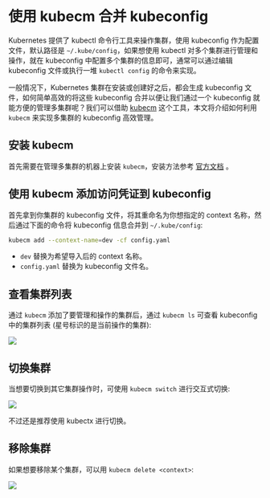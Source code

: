 # 使用 kubecm 合并 kubeconfig

Kubernetes 提供了 kubectl 命令行工具来操作集群，使用 kubeconfig 作为配置文件，默认路径是 `~/.kube/config`，如果想使用 kubectl 对多个集群进行管理和操作，就在 kubeconfig 中配置多个集群的信息即可，通常可以通过编辑 kubeconfig 文件或执行一堆 `kubectl config` 的命令来实现。

一般情况下，Kubernetes 集群在安装或创建好之后，都会生成 kubeconfig 文件，如何简单高效的将这些 kubeconfig 合并以便让我们通过一个 kubeconfig 就能方便的管理多集群呢？我们可以借助 [kubecm](https://github.com/sunny0826/kubecm) 这个工具，本文将介绍如何利用 `kubecm` 来实现多集群的 kubeconfig 高效管理。

## 安装 kubecm

首先需要在管理多集群的机器上安装 `kubecm`，安装方法参考 [官方文档](https://kubecm.cloud/#/zh-cn/install) 。

## 使用 kubecm 添加访问凭证到 kubeconfig

首先拿到你集群的 kubeconfig 文件，将其重命名为你想指定的 context 名称，然后通过下面的命令将 kubeconfig 信息合并到 `~/.kube/config`:

``` bash
kubecm add --context-name=dev -cf config.yaml
```

* `dev` 替换为希望导入后的 context 名称。
* `config.yaml` 替换为 kubeconfig 文件名。

## 查看集群列表

通过 `kubecm` 添加了要管理和操作的集群后，通过 `kubecm ls` 可查看 kubeconfig 中的集群列表 (星号标识的是当前操作的集群):


![](https://image-host-1251893006.cos.ap-chengdu.myqcloud.com/2023%2F09%2F25%2F20230925135859.png)

## 切换集群

当想要切换到其它集群操作时，可使用 `kubecm switch` 进行交互式切换:

![](https://image-host-1251893006.cos.ap-chengdu.myqcloud.com/2023%2F09%2F25%2F20230925135910.png)


不过还是推荐使用 kubectx 进行切换。

## 移除集群

如果想要移除某个集群，可以用 `kubecm delete <context>`:

![](https://image-host-1251893006.cos.ap-chengdu.myqcloud.com/2023%2F09%2F25%2F20230925135920.png)

